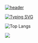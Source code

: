 [![header](https://capsule-render.vercel.app/api?type=wave&color=auto&height=300&section=header&text=Sukyung's+Github&fontSize=80)](https://capsule-render.vercel.app/api?type=waving&height=300&color=gradient&text=Sukyung's%20Github&desc=frontend%20Developer&fontSize=60&fontAlign=50&fontAlignY=40)

[![Typing SVG](https://readme-typing-svg.demolab.com?font=Fira+Code&pause=1000&color=F7E273&width=435&lines=Welcome+to+my+profile)](https://git.io/typing-svg)

![Top Langs](https://github-readme-stats.vercel.app/api/top-langs/?username=sukyung6999&layout=compact)

<picture>
  <source
    srcset="https://github-readme-stats.vercel.app/api?username=sukyung6999&show_icons=true&theme=dark"
    media="(prefers-color-scheme: dark)"
  />
  <source
    srcset="https://github-readme-stats.vercel.app/api?username=sukyung6999&show_icons=true"
    media="(prefers-color-scheme: light), (prefers-color-scheme: no-preference)"
  />
  <img src="https://github-readme-stats.vercel.app/api?username=sukyung6999&show_icons=true" />
</picture>

<!--
**sukyung6999/sukyung6999** is a ✨ _special_ ✨ repository because its `README.md` (this file) appears on your GitHub profile.

Here are some ideas to get you started:

- 🔭 I’m currently working on ...
- 🌱 I’m currently learning ...
- 👯 I’m looking to collaborate on ...
- 🤔 I’m looking for help with ...
- 💬 Ask me about ...
- 📫 How to reach me: ...
- 😄 Pronouns: ...
- ⚡ Fun fact: ...
-->
